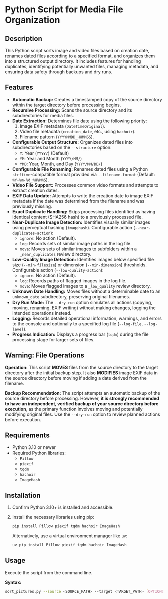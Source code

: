 # Python Script for Media File Organization

## Description

This Python script sorts image and video files based on creation date, renames dated files according to a specified format, and organizes them into a structured output directory. It includes features for handling duplicates, identifying potentially unwanted files, managing metadata, and ensuring data safety through backups and dry runs.

## Features

* **Automatic Backup:** Creates a timestamped copy of the source directory within the target directory before processing begins.
* **Recursive Processing:** Scans the source directory and its subdirectories for media files.
* **Date Extraction:** Determines file date using the following priority:
    1.  Image EXIF metadata (`DateTimeOriginal`).
    2.  Video file metadata (`creation_date`, etc., using `hachoir`).
    3.  Filename pattern (`YYYYMMDD_HHMMSS`).
* **Configurable Output Structure:** Organizes dated files into subdirectories based on the `--structure` option:
    * `Y`: Year (`YYYY/`) (Default)
    * `YM`: Year and Month (`YYYY/MM/`)
    * `YMD`: Year, Month, and Day (`YYYY/MM/DD/`)
* **Configurable File Renaming:** Renames dated files using a Python `strftime`-compatible format provided via `--filename-format` (Default: `%Y-%m-%d_%H%M%S`).
* **Video File Support:** Processes common video formats and attempts to extract creation dates.
* **EXIF Data Update:** Attempts to write the creation date to image EXIF metadata if the date was determined from the filename and was previously missing.
* **Exact Duplicate Handling:** Skips processing files identified as having identical content (SHA256 hash) to a previously processed file.
* **Near-Duplicate Image Detection:** Identifies visually similar images using perceptual hashing (`imagehash`). Configurable action (`--near-duplicates-action`):
    * `ignore`: No action (Default).
    * `log`: Records sets of similar image paths in the log file.
    * `move`: Moves sets of similar images to subfolders within a `_near_duplicates` review directory.
* **Low-Quality Image Detection:** Identifies images below specified file size (`--min-filesize`) or dimension (`--min-dimension`) thresholds. Configurable action (`--low-quality-action`):
    * `ignore`: No action (Default).
    * `log`: Records paths of flagged images in the log file.
    * `move`: Moves flagged images to a `_low_quality` review directory.
* **Unknown Date Handling:** Moves files without a determinable date to an `unknown_date` subdirectory, preserving original filenames.
* **Dry Run Mode:** The `--dry-run` option simulates all actions (copying, moving, renaming, EXIF writing) without making changes, logging the intended operations instead.
* **Logging:** Records detailed operational information, warnings, and errors to the console and optionally to a specified log file (`--log-file`, `--log-level`).
* **Progress Indication:** Displays a progress bar (`tqdm`) during the file processing stage for larger sets of files.

## Warning: File Operations

**Operation:** This script **MOVES** files from the source directory to the target directory after the initial backup step. It also **MODIFIES** image EXIF data in the source directory before moving if adding a date derived from the filename.

**Backup Recommendation:** The script attempts an automatic backup of the source directory before processing. However, **it is strongly recommended to have an independent, verified backup of your source directory before execution**, as the primary function involves moving and potentially modifying original files. Use the `--dry-run` option to review planned actions before execution.

## Requirements

* Python 3.10 or newer
* Required Python libraries:
    * `Pillow`
    * `piexif`
    * `tqdm`
    * `hachoir`
    * `ImageHash`

## Installation

1.  Confirm Python 3.10+ is installed and accessible.
2.  Install the necessary libraries using pip:

    ```bash
    pip install Pillow piexif tqdm hachoir ImageHash
    ```
    Alternatively, use a virtual environment manager like `uv`:
    ```bash
    uv pip install Pillow piexif tqdm hachoir ImageHash
    ```

## Usage

Execute the script from the command line.

**Syntax:**

```bash
sort_pictures.py --source <SOURCE_PATH> --target <TARGET_PATH> [OPTIONS]
